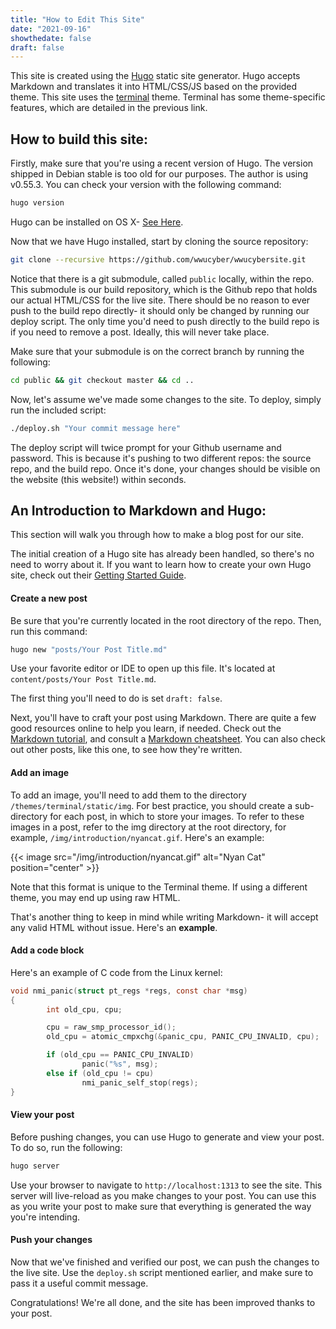 ```yaml
---
title: "How to Edit This Site"
date: "2021-09-16"
showthedate: false
draft: false
---
```


This site is created using the [Hugo](https://gohugo.io/) static site generator.  Hugo accepts Markdown and translates 
it into HTML/CSS/JS based on the provided theme.  This site uses the 
[terminal](https://github.com/panr/hugo-theme-terminal) theme.
 Terminal has some theme-specific features, which are detailed in the previous link.
 
## How to build this site:  
 
Firstly, make sure that you're using a recent version of Hugo.  The version shipped in Debian stable is too old for our 
purposes.  The author is using v0.55.3. You can check your version with the following command:  

```bash
hugo version
```

Hugo can be installed on OS X-  [See Here](https://gohugo.io/getting-started/installing/#macos).  

 Now that we have Hugo installed, start by cloning the source repository:  
 ```bash
 git clone --recursive https://github.com/wwucyber/wwucybersite.git
 ```
 
 Notice that there is a git submodule, called `public` locally, within the repo. This submodule is our build repository,
  which is the Github repo that holds our actual HTML/CSS for the live site. There should be no reason to ever push to 
  the build repo directly- it should only be changed by running our deploy script. The only time you'd need to push directly 
  to the build repo is if you need to remove a post.  Ideally, this will never take place.
  
Make sure that your submodule is on the correct branch by running the following:  

```bash
cd public && git checkout master && cd ..
```  
  
Now, let's assume we've made some changes to the site.  To deploy, simply run the included script:  
 ```bash
 ./deploy.sh "Your commit message here"
```

The deploy script will twice prompt for your Github username and password.  This is because it's pushing to two different 
repos: the source repo, and the build repo. Once it's done, your changes should be visible on the website (this website!) 
within seconds.

## An Introduction to Markdown and Hugo:

This section will walk you through how to make a blog post for our site.  

The initial creation of a Hugo site has already been handled, so there's no need to worry about it. If you want to learn 
how to create your own Hugo site, check out their [Getting Started Guide](https://gohugo.io/getting-started/quick-start/).  

#### Create a new post

Be sure that you're currently located in the root directory of the repo.  Then, run this command:

```bash
hugo new "posts/Your Post Title.md"
```

Use your favorite editor or IDE to open up this file.  It's located at `content/posts/Your Post Title.md`.

The first thing you'll need to do is set `draft: false`.  

Next, you'll have to craft your post using Markdown.  There are quite a few good resources online to help you learn, if 
needed.  Check out the [Markdown tutorial](https://www.markdowntutorial.com/), and consult a 
[Markdown cheatsheet](https://github.com/adam-p/markdown-here/wiki/Markdown-Cheatsheet).  You can also check out other 
posts, like this one, to see how they're written.  

#### Add an image
To add an image, you'll need to add them to the directory `/themes/terminal/static/img`. For best practice, you should 
create a sub-directory for each post, in which to store your images. To refer to these images in 
a post, refer to the img directory at the root directory, for example, `/img/introduction/nyancat.gif`. Here's an example:

{{< image src="/img/introduction/nyancat.gif" alt="Nyan Cat" position="center" >}}

Note that this format is unique to the Terminal theme. If using a different theme, you may end up using raw HTML.  

That's another thing to keep in mind while writing Markdown- it will accept any valid HTML without issue.  Here's an 
<b>example</b>.

#### Add a code block

Here's an example of C code from the Linux kernel:

```c
void nmi_panic(struct pt_regs *regs, const char *msg)
{
        int old_cpu, cpu;

        cpu = raw_smp_processor_id();
        old_cpu = atomic_cmpxchg(&panic_cpu, PANIC_CPU_INVALID, cpu);

        if (old_cpu == PANIC_CPU_INVALID)
                panic("%s", msg);
        else if (old_cpu != cpu)
                nmi_panic_self_stop(regs);
}
```

#### View your post

Before pushing changes, you can use Hugo to generate and view your post.  To do so, run the following:

```bash
hugo server
```

Use your browser to navigate to `http://localhost:1313` to see the site.  This server will live-reload as you make 
changes to your post.  You can use this as you write your post to make sure that everything is generated the way 
you're intending. 

#### Push your changes

Now that we've finished and verified our post, we can push the changes to the live site.  Use the `deploy.sh` script 
mentioned earlier, and make sure to pass it a useful commit message.  

Congratulations! We're all done, and the site has been improved thanks to your post.

